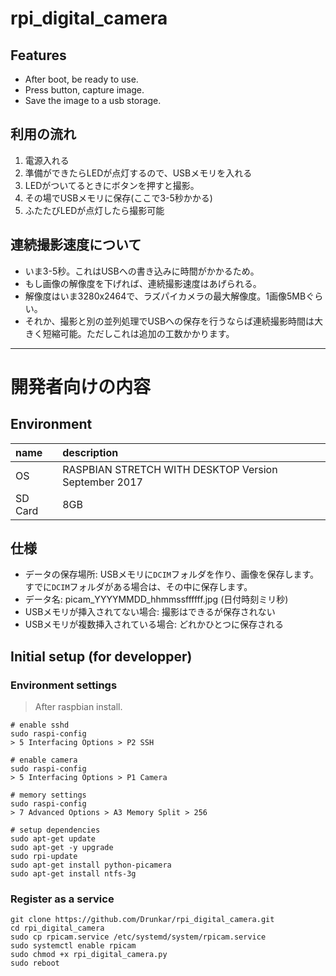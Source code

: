 # rpi_digital_camera

## Features

- After boot, be ready to use.
- Press button, capture image.
- Save the image to a usb storage.

## 利用の流れ
1. 電源入れる
2. 準備ができたらLEDが点灯するので、USBメモリを入れる
3. LEDがついてるときにボタンを押すと撮影。
4. その場でUSBメモリに保存(ここで3-5秒かかる)
5. ふたたびLEDが点灯したら撮影可能

## 連続撮影速度について
- いま3-5秒。これはUSBへの書き込みに時間がかかるため。
- もし画像の解像度を下げれば、連続撮影速度はあげられる。
- 解像度はいま3280x2464で、ラズパイカメラの最大解像度。1画像5MBぐらい。
- それか、撮影と別の並列処理でUSBへの保存を行うならば連続撮影時間は大きく短縮可能。ただしこれは追加の工数かかります。

---

# 開発者向けの内容

## Environment

name|description
:--|:--
OS  | RASPBIAN STRETCH WITH DESKTOP Version September 2017
SD Card  | 8GB

## 仕様
- データの保存場所: USBメモリに`DCIM`フォルダを作り、画像を保存します。すでに`DCIM`フォルダがある場合は、その中に保存します。
- データ名: picam_YYYYMMDD_hhmmssffffff.jpg (日付時刻ミリ秒)
- USBメモリが挿入されてない場合: 撮影はできるが保存されない
- USBメモリが複数挿入されている場合: どれかひとつに保存される


## Initial setup (for developper)

### Environment settings

>  After raspbian install.

```
# enable sshd
sudo raspi-config
> 5 Interfacing Options > P2 SSH

# enable camera
sudo raspi-config
> 5 Interfacing Options > P1 Camera

# memory settings
sudo raspi-config
> 7 Advanced Options > A3 Memory Split > 256

# setup dependencies
sudo apt-get update
sudo apt-get -y upgrade
sudo rpi-update
sudo apt-get install python-picamera
sudo apt-get install ntfs-3g
```

### Register as a service

```
git clone https://github.com/Drunkar/rpi_digital_camera.git
cd rpi_digital_camera
sudo cp rpicam.service /etc/systemd/system/rpicam.service
sudo systemctl enable rpicam
sudo chmod +x rpi_digital_camera.py
sudo reboot
```
